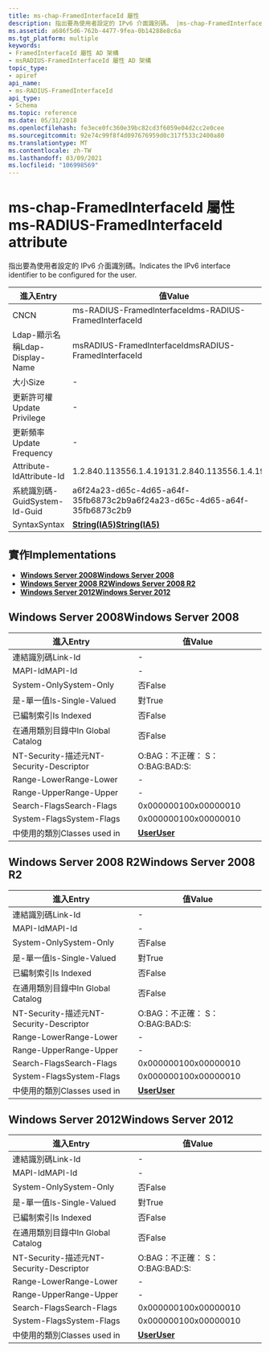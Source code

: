 ```yaml
---
title: ms-chap-FramedInterfaceId 屬性
description: 指出要為使用者設定的 IPv6 介面識別碼。 |ms-chap-FramedInterfaceId 屬性
ms.assetid: a686f5d6-762b-4477-9fea-0b14288e8c6a
ms.tgt_platform: multiple
keywords:
- FramedInterfaceId 屬性 AD 架構
- msRADIUS-FramedInterfaceId 屬性 AD 架構
topic_type:
- apiref
api_name:
- ms-RADIUS-FramedInterfaceId
api_type:
- Schema
ms.topic: reference
ms.date: 05/31/2018
ms.openlocfilehash: fe3ece0fc360e39bc82cd3f6059e04d2cc2e0cee
ms.sourcegitcommit: 92e74c99f8f4d097676959d0c317f533c2400a80
ms.translationtype: MT
ms.contentlocale: zh-TW
ms.lasthandoff: 03/09/2021
ms.locfileid: "106998569"
---
```

# <a name="ms-radius-framedinterfaceid-attribute"></a><span data-ttu-id="77ea2-106">ms-chap-FramedInterfaceId 屬性</span><span class="sxs-lookup"><span data-stu-id="77ea2-106">ms-RADIUS-FramedInterfaceId attribute</span></span>

<span data-ttu-id="77ea2-107">指出要為使用者設定的 IPv6 介面識別碼。</span><span class="sxs-lookup"><span data-stu-id="77ea2-107">Indicates the IPv6 interface identifier to be configured for the user.</span></span>



| <span data-ttu-id="77ea2-108">進入</span><span class="sxs-lookup"><span data-stu-id="77ea2-108">Entry</span></span> | <span data-ttu-id="77ea2-109">值</span><span class="sxs-lookup"><span data-stu-id="77ea2-109">Value</span></span> |
|-------------------|--------------------------------------|
| <span data-ttu-id="77ea2-110">CN</span><span class="sxs-lookup"><span data-stu-id="77ea2-110">CN</span></span>                | <span data-ttu-id="77ea2-111">ms-RADIUS-FramedInterfaceId</span><span class="sxs-lookup"><span data-stu-id="77ea2-111">ms-RADIUS-FramedInterfaceId</span></span>          |
| <span data-ttu-id="77ea2-112">Ldap-顯示名稱</span><span class="sxs-lookup"><span data-stu-id="77ea2-112">Ldap-Display-Name</span></span> | <span data-ttu-id="77ea2-113">msRADIUS-FramedInterfaceId</span><span class="sxs-lookup"><span data-stu-id="77ea2-113">msRADIUS-FramedInterfaceId</span></span>           |
| <span data-ttu-id="77ea2-114">大小</span><span class="sxs-lookup"><span data-stu-id="77ea2-114">Size</span></span>              | \-                                   |
| <span data-ttu-id="77ea2-115">更新許可權</span><span class="sxs-lookup"><span data-stu-id="77ea2-115">Update Privilege</span></span>  | \-                                   |
| <span data-ttu-id="77ea2-116">更新頻率</span><span class="sxs-lookup"><span data-stu-id="77ea2-116">Update Frequency</span></span>  | \-                                   |
| <span data-ttu-id="77ea2-117">Attribute-Id</span><span class="sxs-lookup"><span data-stu-id="77ea2-117">Attribute-Id</span></span>      | <span data-ttu-id="77ea2-118">1.2.840.113556.1.4.1913</span><span class="sxs-lookup"><span data-stu-id="77ea2-118">1.2.840.113556.1.4.1913</span></span>              |
| <span data-ttu-id="77ea2-119">系統識別碼-Guid</span><span class="sxs-lookup"><span data-stu-id="77ea2-119">System-Id-Guid</span></span>    | <span data-ttu-id="77ea2-120">a6f24a23-d65c-4d65-a64f-35fb6873c2b9</span><span class="sxs-lookup"><span data-stu-id="77ea2-120">a6f24a23-d65c-4d65-a64f-35fb6873c2b9</span></span> |
| <span data-ttu-id="77ea2-121">Syntax</span><span class="sxs-lookup"><span data-stu-id="77ea2-121">Syntax</span></span>            | [<span data-ttu-id="77ea2-122">**String(IA5)**</span><span class="sxs-lookup"><span data-stu-id="77ea2-122">**String(IA5)**</span></span>](s-string-ia5.md)  |



## <a name="implementations"></a><span data-ttu-id="77ea2-123">實作</span><span class="sxs-lookup"><span data-stu-id="77ea2-123">Implementations</span></span>

-   [<span data-ttu-id="77ea2-124">**Windows Server 2008**</span><span class="sxs-lookup"><span data-stu-id="77ea2-124">**Windows Server 2008**</span></span>](#windows-server-2008)
-   [<span data-ttu-id="77ea2-125">**Windows Server 2008 R2**</span><span class="sxs-lookup"><span data-stu-id="77ea2-125">**Windows Server 2008 R2**</span></span>](#windows-server-2008-r2)
-   [<span data-ttu-id="77ea2-126">**Windows Server 2012**</span><span class="sxs-lookup"><span data-stu-id="77ea2-126">**Windows Server 2012**</span></span>](#windows-server-2012)

## <a name="windows-server-2008"></a><span data-ttu-id="77ea2-127">Windows Server 2008</span><span class="sxs-lookup"><span data-stu-id="77ea2-127">Windows Server 2008</span></span>



| <span data-ttu-id="77ea2-128">進入</span><span class="sxs-lookup"><span data-stu-id="77ea2-128">Entry</span></span> | <span data-ttu-id="77ea2-129">值</span><span class="sxs-lookup"><span data-stu-id="77ea2-129">Value</span></span> |
|------------------------|-----------------------------------|
| <span data-ttu-id="77ea2-130">連結識別碼</span><span class="sxs-lookup"><span data-stu-id="77ea2-130">Link-Id</span></span>                | \-                                |
| <span data-ttu-id="77ea2-131">MAPI-Id</span><span class="sxs-lookup"><span data-stu-id="77ea2-131">MAPI-Id</span></span>                | \-                                |
| <span data-ttu-id="77ea2-132">System-Only</span><span class="sxs-lookup"><span data-stu-id="77ea2-132">System-Only</span></span>            | <span data-ttu-id="77ea2-133">否</span><span class="sxs-lookup"><span data-stu-id="77ea2-133">False</span></span>                             |
| <span data-ttu-id="77ea2-134">是-單一值</span><span class="sxs-lookup"><span data-stu-id="77ea2-134">Is-Single-Valued</span></span>       | <span data-ttu-id="77ea2-135">對</span><span class="sxs-lookup"><span data-stu-id="77ea2-135">True</span></span>                              |
| <span data-ttu-id="77ea2-136">已編制索引</span><span class="sxs-lookup"><span data-stu-id="77ea2-136">Is Indexed</span></span>             | <span data-ttu-id="77ea2-137">否</span><span class="sxs-lookup"><span data-stu-id="77ea2-137">False</span></span>                             |
| <span data-ttu-id="77ea2-138">在通用類別目錄中</span><span class="sxs-lookup"><span data-stu-id="77ea2-138">In Global Catalog</span></span>      | <span data-ttu-id="77ea2-139">否</span><span class="sxs-lookup"><span data-stu-id="77ea2-139">False</span></span>                             |
| <span data-ttu-id="77ea2-140">NT-Security-描述元</span><span class="sxs-lookup"><span data-stu-id="77ea2-140">NT-Security-Descriptor</span></span> | <span data-ttu-id="77ea2-141">O:BAG：不正確： S：</span><span class="sxs-lookup"><span data-stu-id="77ea2-141">O:BAG:BAD:S:</span></span>                      |
| <span data-ttu-id="77ea2-142">Range-Lower</span><span class="sxs-lookup"><span data-stu-id="77ea2-142">Range-Lower</span></span>            | \-                                |
| <span data-ttu-id="77ea2-143">Range-Upper</span><span class="sxs-lookup"><span data-stu-id="77ea2-143">Range-Upper</span></span>            | \-                                |
| <span data-ttu-id="77ea2-144">Search-Flags</span><span class="sxs-lookup"><span data-stu-id="77ea2-144">Search-Flags</span></span>           | <span data-ttu-id="77ea2-145">0x00000010</span><span class="sxs-lookup"><span data-stu-id="77ea2-145">0x00000010</span></span>                        |
| <span data-ttu-id="77ea2-146">System-Flags</span><span class="sxs-lookup"><span data-stu-id="77ea2-146">System-Flags</span></span>           | <span data-ttu-id="77ea2-147">0x00000010</span><span class="sxs-lookup"><span data-stu-id="77ea2-147">0x00000010</span></span>                        |
| <span data-ttu-id="77ea2-148">中使用的類別</span><span class="sxs-lookup"><span data-stu-id="77ea2-148">Classes used in</span></span>        | [<span data-ttu-id="77ea2-149">**User**</span><span class="sxs-lookup"><span data-stu-id="77ea2-149">**User**</span></span>](c-user.md)<br/> |



## <a name="windows-server-2008-r2"></a><span data-ttu-id="77ea2-150">Windows Server 2008 R2</span><span class="sxs-lookup"><span data-stu-id="77ea2-150">Windows Server 2008 R2</span></span>



| <span data-ttu-id="77ea2-151">進入</span><span class="sxs-lookup"><span data-stu-id="77ea2-151">Entry</span></span> | <span data-ttu-id="77ea2-152">值</span><span class="sxs-lookup"><span data-stu-id="77ea2-152">Value</span></span> |
|------------------------|-----------------------------------|
| <span data-ttu-id="77ea2-153">連結識別碼</span><span class="sxs-lookup"><span data-stu-id="77ea2-153">Link-Id</span></span>                | \-                                |
| <span data-ttu-id="77ea2-154">MAPI-Id</span><span class="sxs-lookup"><span data-stu-id="77ea2-154">MAPI-Id</span></span>                | \-                                |
| <span data-ttu-id="77ea2-155">System-Only</span><span class="sxs-lookup"><span data-stu-id="77ea2-155">System-Only</span></span>            | <span data-ttu-id="77ea2-156">否</span><span class="sxs-lookup"><span data-stu-id="77ea2-156">False</span></span>                             |
| <span data-ttu-id="77ea2-157">是-單一值</span><span class="sxs-lookup"><span data-stu-id="77ea2-157">Is-Single-Valued</span></span>       | <span data-ttu-id="77ea2-158">對</span><span class="sxs-lookup"><span data-stu-id="77ea2-158">True</span></span>                              |
| <span data-ttu-id="77ea2-159">已編制索引</span><span class="sxs-lookup"><span data-stu-id="77ea2-159">Is Indexed</span></span>             | <span data-ttu-id="77ea2-160">否</span><span class="sxs-lookup"><span data-stu-id="77ea2-160">False</span></span>                             |
| <span data-ttu-id="77ea2-161">在通用類別目錄中</span><span class="sxs-lookup"><span data-stu-id="77ea2-161">In Global Catalog</span></span>      | <span data-ttu-id="77ea2-162">否</span><span class="sxs-lookup"><span data-stu-id="77ea2-162">False</span></span>                             |
| <span data-ttu-id="77ea2-163">NT-Security-描述元</span><span class="sxs-lookup"><span data-stu-id="77ea2-163">NT-Security-Descriptor</span></span> | <span data-ttu-id="77ea2-164">O:BAG：不正確： S：</span><span class="sxs-lookup"><span data-stu-id="77ea2-164">O:BAG:BAD:S:</span></span>                      |
| <span data-ttu-id="77ea2-165">Range-Lower</span><span class="sxs-lookup"><span data-stu-id="77ea2-165">Range-Lower</span></span>            | \-                                |
| <span data-ttu-id="77ea2-166">Range-Upper</span><span class="sxs-lookup"><span data-stu-id="77ea2-166">Range-Upper</span></span>            | \-                                |
| <span data-ttu-id="77ea2-167">Search-Flags</span><span class="sxs-lookup"><span data-stu-id="77ea2-167">Search-Flags</span></span>           | <span data-ttu-id="77ea2-168">0x00000010</span><span class="sxs-lookup"><span data-stu-id="77ea2-168">0x00000010</span></span>                        |
| <span data-ttu-id="77ea2-169">System-Flags</span><span class="sxs-lookup"><span data-stu-id="77ea2-169">System-Flags</span></span>           | <span data-ttu-id="77ea2-170">0x00000010</span><span class="sxs-lookup"><span data-stu-id="77ea2-170">0x00000010</span></span>                        |
| <span data-ttu-id="77ea2-171">中使用的類別</span><span class="sxs-lookup"><span data-stu-id="77ea2-171">Classes used in</span></span>        | [<span data-ttu-id="77ea2-172">**User**</span><span class="sxs-lookup"><span data-stu-id="77ea2-172">**User**</span></span>](c-user.md)<br/> |



## <a name="windows-server-2012"></a><span data-ttu-id="77ea2-173">Windows Server 2012</span><span class="sxs-lookup"><span data-stu-id="77ea2-173">Windows Server 2012</span></span>



| <span data-ttu-id="77ea2-174">進入</span><span class="sxs-lookup"><span data-stu-id="77ea2-174">Entry</span></span> | <span data-ttu-id="77ea2-175">值</span><span class="sxs-lookup"><span data-stu-id="77ea2-175">Value</span></span> |
|------------------------|-----------------------------------|
| <span data-ttu-id="77ea2-176">連結識別碼</span><span class="sxs-lookup"><span data-stu-id="77ea2-176">Link-Id</span></span>                | \-                                |
| <span data-ttu-id="77ea2-177">MAPI-Id</span><span class="sxs-lookup"><span data-stu-id="77ea2-177">MAPI-Id</span></span>                | \-                                |
| <span data-ttu-id="77ea2-178">System-Only</span><span class="sxs-lookup"><span data-stu-id="77ea2-178">System-Only</span></span>            | <span data-ttu-id="77ea2-179">否</span><span class="sxs-lookup"><span data-stu-id="77ea2-179">False</span></span>                             |
| <span data-ttu-id="77ea2-180">是-單一值</span><span class="sxs-lookup"><span data-stu-id="77ea2-180">Is-Single-Valued</span></span>       | <span data-ttu-id="77ea2-181">對</span><span class="sxs-lookup"><span data-stu-id="77ea2-181">True</span></span>                              |
| <span data-ttu-id="77ea2-182">已編制索引</span><span class="sxs-lookup"><span data-stu-id="77ea2-182">Is Indexed</span></span>             | <span data-ttu-id="77ea2-183">否</span><span class="sxs-lookup"><span data-stu-id="77ea2-183">False</span></span>                             |
| <span data-ttu-id="77ea2-184">在通用類別目錄中</span><span class="sxs-lookup"><span data-stu-id="77ea2-184">In Global Catalog</span></span>      | <span data-ttu-id="77ea2-185">否</span><span class="sxs-lookup"><span data-stu-id="77ea2-185">False</span></span>                             |
| <span data-ttu-id="77ea2-186">NT-Security-描述元</span><span class="sxs-lookup"><span data-stu-id="77ea2-186">NT-Security-Descriptor</span></span> | <span data-ttu-id="77ea2-187">O:BAG：不正確： S：</span><span class="sxs-lookup"><span data-stu-id="77ea2-187">O:BAG:BAD:S:</span></span>                      |
| <span data-ttu-id="77ea2-188">Range-Lower</span><span class="sxs-lookup"><span data-stu-id="77ea2-188">Range-Lower</span></span>            | \-                                |
| <span data-ttu-id="77ea2-189">Range-Upper</span><span class="sxs-lookup"><span data-stu-id="77ea2-189">Range-Upper</span></span>            | \-                                |
| <span data-ttu-id="77ea2-190">Search-Flags</span><span class="sxs-lookup"><span data-stu-id="77ea2-190">Search-Flags</span></span>           | <span data-ttu-id="77ea2-191">0x00000010</span><span class="sxs-lookup"><span data-stu-id="77ea2-191">0x00000010</span></span>                        |
| <span data-ttu-id="77ea2-192">System-Flags</span><span class="sxs-lookup"><span data-stu-id="77ea2-192">System-Flags</span></span>           | <span data-ttu-id="77ea2-193">0x00000010</span><span class="sxs-lookup"><span data-stu-id="77ea2-193">0x00000010</span></span>                        |
| <span data-ttu-id="77ea2-194">中使用的類別</span><span class="sxs-lookup"><span data-stu-id="77ea2-194">Classes used in</span></span>        | [<span data-ttu-id="77ea2-195">**User**</span><span class="sxs-lookup"><span data-stu-id="77ea2-195">**User**</span></span>](c-user.md)<br/> |



 

 





